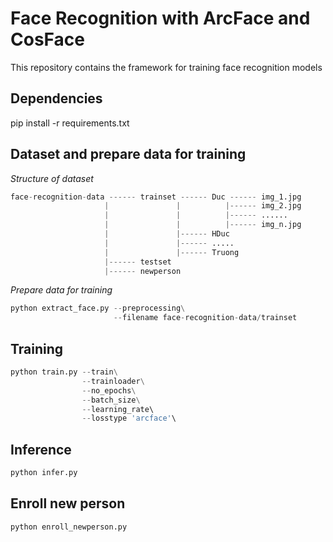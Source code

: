 # Face Recognition with ArcFace and CosFace
This repository contains the framework for training face recognition models
## Dependencies
pip install -r requirements.txt
## Dataset and prepare data for training
*Structure of dataset*

```python
face-recognition-data ------ trainset ------ Duc ------ img_1.jpg
                     |               |          |------ img_2.jpg
                     |               |          |------ ......
                     |               |          |------ img_n.jpg
                     |               |------ HDuc
                     |               |------ .....
                     |               |------ Truong
                     |------ testset
                     |------ newperson
```
*Prepare data for training*
```python
python extract_face.py --preprocessing\
                       --filename face-recognition-data/trainset
```

## Training
```python
python train.py --train\
                --trainloader\
                --no_epochs\
                --batch_size\
                --learning_rate\               
                --losstype 'arcface'\                         
```

## Inference
```python
python infer.py
```

## Enroll new person
```python
python enroll_newperson.py
```
